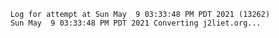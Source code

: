         Log for attempt at Sun May  9 03:33:48 PM PDT 2021 (13262)
        Sun May  9 03:33:48 PM PDT 2021 Converting j2liet.org...
